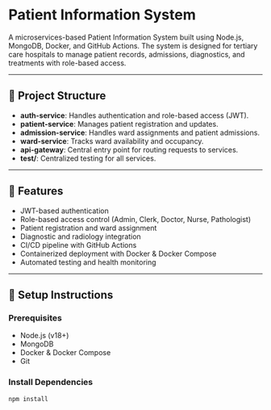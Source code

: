 # Patient Information System

A microservices-based Patient Information System built using Node.js, MongoDB, Docker, and GitHub Actions. The system is designed for tertiary care hospitals to manage patient records, admissions, diagnostics, and treatments with role-based access.

---

## 📁 Project Structure

- **auth-service**: Handles authentication and role-based access (JWT).
- **patient-service**: Manages patient registration and updates.
- **admission-service**: Handles ward assignments and patient admissions.
- **ward-service**: Tracks ward availability and occupancy.
- **api-gateway**: Central entry point for routing requests to services.
- **test/**: Centralized testing for all services.

---

## 🚀 Features

- JWT-based authentication
- Role-based access control (Admin, Clerk, Doctor, Nurse, Pathologist)
- Patient registration and ward assignment
- Diagnostic and radiology integration
- CI/CD pipeline with GitHub Actions
- Containerized deployment with Docker & Docker Compose
- Automated testing and health monitoring

---

## 🔧 Setup Instructions

### Prerequisites

- Node.js (v18+)
- MongoDB
- Docker & Docker Compose
- Git

### Install Dependencies

```bash
npm install
